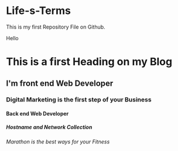 # Life-s-Terms
This is my first Repository File on Github.
  <html>
  <head>Hello</head>
  <body>
  <h1>This is a first Heading on my Blog</h1>
  <h2>I'm front end Web Developer</h2>
  <h3>Digital Marketing is the first step of your Business</h3>
  <h4>Back end Web Developer</h4>
  <h5>Hostname and Network Collection</h5>
  <h6>Marathon is the best ways for your Fitness</h6>
  </body>
  </html>
